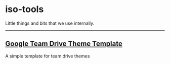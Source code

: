 # iso-tools
Little things and bits that we use internally.

-------

## [Google Team Drive Theme Template](https://github.com/isolary/iso-tools/tree/master/google-team-drive-template)
A simple template for team drive themes